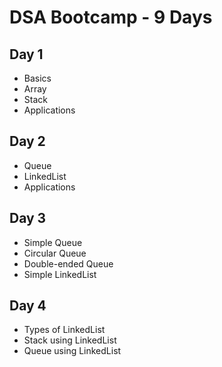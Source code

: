 # DSA Bootcamp - 9 Days

## Day 1
- Basics
- Array
- Stack
- Applications

## Day 2
- Queue
- LinkedList
- Applications

## Day 3
- Simple Queue
- Circular Queue
- Double-ended Queue
- Simple LinkedList

## Day 4
- Types of LinkedList
- Stack using LinkedList
- Queue using LinkedList
